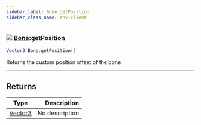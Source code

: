 ```yaml
---
sidebar_label: Bone:getPosition
sidebar_class_name: env-client
---
```


### ![](/img/wiki/client.png) [Bone](../bone/README.md):getPosition

```lua
Vector3 Bone:getPosition()
```

Returns the custom position offset of the bone<br/>

-----------------
## Returns

| Type   | Description |
| ------ | ----------: |
| [Vector3](../vector3/README.md) | No description |
